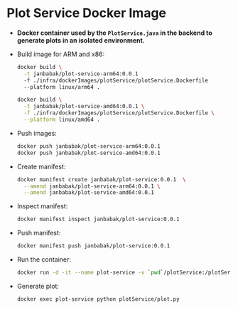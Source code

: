 # Plot Service Docker Image

- **Docker container used by the `PlotService.java` in the backend to generate plots in an isolated environment.**

- Build image for ARM and x86:
  ```bash
  docker build \
    -t janbabak/plot-service-arm64:0.0.1
    -f ./infra/dockerImages/plotService/plotService.Dockerfile
    --platform linux/arm64 .
  
  docker build \
    -t janbabak/plot-service-amd64:0.0.1 \
    -f ./infra/dockerImages/plotService/plotService.Dockerfile \
    --platform linux/amd64 .
  ```

- Push images:
  ```bash
  docker push janbabak/plot-service-arm64:0.0.1
  docker push janbabak/plot-service-amd64:0.0.1
  ```

- Create manifest:
  ```bash
  docker manifest create janbabak/plot-service:0.0.1  \
    --amend janbabak/plot-service-arm64:0.0.1 \
    --amend janbabak/plot-service-amd64:0.0.1
  ```

- Inspect manifest:
  ```bash
  docker manifest inspect janbabak/plot-service:0.0.1
  ```

- Push manifest:
  ```bash
  docker manifest push janbabak/plot-service:0.0.1
  ```

- Run the container:
  ```bash
  docker run -d -it --name plot-service -v `pwd`/plotService:/plotService janbabak/plot-service:1.0.0
  ```
- Generate plot:
  ```bash
  docker exec plot-service python plotService/plot.py
  ```